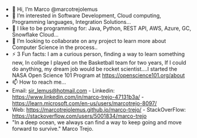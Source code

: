 - 👋 Hi, I’m Marco @marcotrejolemus
- 👀 I’m interested in Software Development, Cloud computing, Programming languages, Integration Solutions...
- 🌱 I like to be programming for: Java, Python, REST API, AWS, Azure, GC, Snowflake Cloud...
- 💞️ I’m looking to collaborate on any project to learn more about Computer Science in the process..
- ⚡ 3 Fun facts: I am a curious person, finding a way to learn something new, In college I played on the Basketball team for two years, If I could do anything, my dream job would be rocket scientist....I started the NASA Open Science 101 Program at https://openscience101.org/about
- 📫 How to reach me...
- Email: sir_lemus@hotmail.com   - Linkedin: https://www.linkedin.com/in/marco-trejo-47131b3a/   - https://learn.microsoft.com/en-us/users/marcotrejo-8097/
- Web: https://marcotrejolemus.github.io/marco-trejo/   - StackOverFlow: https://stackoverflow.com/users/5001834/marco-trejo
- "In a deep ocean, we always can find a way to keep going and move forward to survive."
  Marco Trejo.
<!---
marcotrejolemus/marcotrejolemus is a ✨ special ✨ repository because its `README.md` (this file) appears on your GitHub profile.
You can click the Preview link to take a look at your changes.
--->

